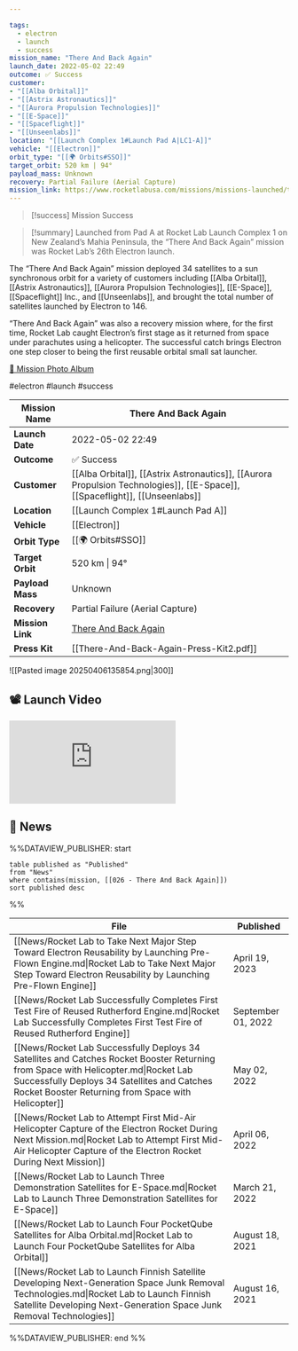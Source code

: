 ```yaml
---

tags:
  - electron
  - launch
  - success
mission_name: "There And Back Again"
launch_date: 2022-05-02 22:49
outcome: ✅ Success
customer: 
- "[[Alba Orbital]]"
- "[[Astrix Astronautics]]"
- "[[Aurora Propulsion Technologies]]"
- "[[E-Space]]"
- "[[Spaceflight]]"
- "[[Unseenlabs]]"
location: "[[Launch Complex 1#Launch Pad A|LC1-A]]"
vehicle: "[[Electron]]"
orbit_type: "[[🌍 Orbits#SSO]]"
target_orbit: 520 km | 94°
payload_mass: Unknown
recovery: Partial Failure (Aerial Capture)
mission_link: https://www.rocketlabusa.com/missions/missions-launched/there-and-back-again/
---
```


>[!success] Mission Success

>[!summary]
Launched from Pad A at Rocket Lab Launch Complex 1 on New Zealand’s Mahia Peninsula, the “There And Back Again” mission was Rocket Lab’s 26th Electron launch.
>
The “There And Back Again” mission deployed 34 satellites to a sun synchronous orbit for a variety of customers including [[Alba Orbital]], [[Astrix Astronautics]], [[Aurora Propulsion Technologies]], [[E-Space]], [[Spaceflight]] Inc., and [[Unseenlabs]], and brought the total number of satellites launched by Electron to 146.
>
“There And Back Again” was also a recovery mission where, for the first time, Rocket Lab caught Electron’s first stage as it returned from space under parachutes using a helicopter. The successful catch brings Electron one step closer to being the first reusable orbital small sat launcher.
>
[📸 Mission Photo Album](https://www.flickr.com/photos/rocketlab/albums/72177720301762910/)

#electron #launch #success

| **Mission Name** | There And Back Again                                                                                                        |
| ---------------- | --------------------------------------------------------------------------------------------------------------------------- |
| **Launch Date**  | 2022-05-02 22:49                                                                                                            |
| **Outcome**      | ✅ Success                                                                                                                   |
| **Customer**     | [[Alba Orbital]], [[Astrix Astronautics]], [[Aurora Propulsion Technologies]], [[E-Space]], [[Spaceflight]], [[Unseenlabs]] |
| **Location**     | [[Launch Complex 1#Launch Pad A]]                                                                                           |
| **Vehicle**      | [[Electron]]                                                                                                                |
| **Orbit Type**   | [[🌍 Orbits#SSO]]                                                                                                           |
| **Target Orbit** | 520 km &#124; 94°                                                                                                           |
| **Payload Mass** | Unknown                                                                                                                     |
| **Recovery**     | Partial Failure (Aerial Capture)                                                                                            |
| **Mission Link** | [There And Back Again](https://www.rocketlabusa.com/missions/missions-launched/there-and-back-again/)                       |
| **Press Kit**    | [[There-And-Back-Again-Press-Kit2.pdf]]                                                                                     |

![[Pasted image 20250406135854.png|300]]


## 📽️ Launch Video

<div class="responsive-video">
<iframe src="https://www.youtube.com/embed/6nODVPGHQcc" title="Rocket Lab&#39;s Electron - There And Back Again Mission" frameborder="0" allow="accelerometer; autoplay; clipboard-write; encrypted-media; gyroscope; picture-in-picture; web-share" referrerpolicy="strict-origin-when-cross-origin" allowfullscreen></iframe>     
</div>

## 📰 News
%%DATAVIEW_PUBLISHER: start
```
table published as "Published"
from "News"
where contains(mission, [[026 - There And Back Again]])
sort published desc
```
%%

| File                                                                                                                                                                                                                                     | Published          |
| ---------------------------------------------------------------------------------------------------------------------------------------------------------------------------------------------------------------------------------------- | ------------------ |
| [[News/Rocket Lab to Take Next Major Step Toward Electron Reusability by Launching Pre-Flown Engine.md\|Rocket Lab to Take Next Major Step Toward Electron Reusability by Launching Pre-Flown Engine]]                                   | April 19, 2023     |
| [[News/Rocket Lab Successfully Completes First Test Fire of Reused Rutherford Engine.md\|Rocket Lab Successfully Completes First Test Fire of Reused Rutherford Engine]]                                                                 | September 01, 2022 |
| [[News/Rocket Lab Successfully Deploys 34 Satellites and Catches Rocket Booster Returning from Space with Helicopter.md\|Rocket Lab Successfully Deploys 34 Satellites and Catches Rocket Booster Returning from Space with Helicopter]] | May 02, 2022       |
| [[News/Rocket Lab to Attempt First Mid-Air Helicopter Capture of the Electron Rocket During Next Mission.md\|Rocket Lab to Attempt First Mid-Air Helicopter Capture of the Electron Rocket During Next Mission]]                         | April 06, 2022     |
| [[News/Rocket Lab to Launch Three Demonstration Satellites for E-Space.md\|Rocket Lab to Launch Three Demonstration Satellites for E-Space]]                                                                                             | March 21, 2022     |
| [[News/Rocket Lab to Launch Four PocketQube Satellites for Alba Orbital.md\|Rocket Lab to Launch Four PocketQube Satellites for Alba Orbital]]                                                                                           | August 18, 2021    |
| [[News/Rocket Lab to Launch Finnish Satellite Developing Next-Generation Space Junk Removal Technologies.md\|Rocket Lab to Launch Finnish Satellite Developing Next-Generation Space Junk Removal Technologies]]                         | August 16, 2021    |

%%DATAVIEW_PUBLISHER: end %%